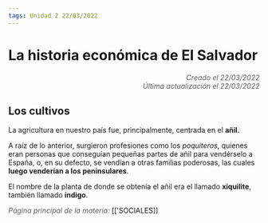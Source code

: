 ```yaml
---
tags: Unidad 2 22/03/2022
---
```


# La historia económica de El Salvador
<div style="text-align: right; opacity: 0.7; font-style: italic;">Creado el 22/03/2022</div>
<div style="text-align: right; opacity: 0.7; font-style: italic;">Última actualización el 22/03/2022</div>

## Los cultivos 

La agricultura en nuestro país fue, principalmente, centrada en el **añil.**

A raíz de lo anterior, surgieron profesiones como los *poquiteros*, quienes eran personas que conseguían pequeñas partes de añil para vendérselo a España, o, en su defecto, se vendían a otras familias poderosas, las cuales **luego venderían a los peninsulares**.

El nombre de la planta de donde se obtenía el añil era el llamado **xiquilite**, también llamado **índigo**.

<span style="opacity: 0.7; font-style: italic;">Página principal de la materia:</span> [['SOCIALES]]
